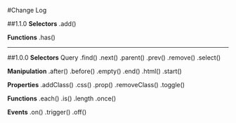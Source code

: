 #Change Log

##1.1.0
**Selectors**
.add()

**Functions**
.has()

------------------------------------

##1.0.0
**Selectors**
Query    .find()   .next()   .parent()   .prev()   .remove()   .select()

**Manipulation**
.after()   .before()   .empty() .end()   .html()   .start()

**Properties**
.addClass()   .css()   .prop()   .removeClass()   .toggle()

**Functions**
.each()   .is()   .length   .once()

**Events**
.on()   .trigger()   .off()